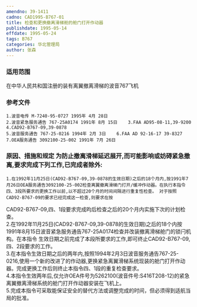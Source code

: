 ```yaml
---
amendno: 39-1411  
cadno: CAD1995-B767-01  
title: 检查和更换撤离滑梯舱的舱门打开作动器  
publishdate: 1995-05-14  
effdate: 1995-05-24  
tags: B767  
categories: 华北管理局  
author: 张森  
---
```

  
### 适用范围  
在中华人民共和国注册的装有离翼撤离滑梯的波音767飞机  
  
<!--more-->  
### 参考文件  
    1.波音电传 M-7240-95-0727 1995年 4月 28日  
    2.波音紧急服务通告 767-25A0174 1991年 8月 15日    3.FAA AD95-08-11,39-9200     4.CAD92-B767-09,39-0878  
    5.波音服务通告 767-25-0216 1994年 2月 3日    6.FAA AD 92-16-17 39-8327  
    7.OEA服务通告 3092100-25-002 1991年 7月 26日  
  
### 原因、措施和规定     为防止撤离滑梯延迟展开,而可能影响或妨碍紧急撤离,要求完成下列工作,已完成者除外:  
    1.在1992年11月25日(CAD92-B767-09,39-0878的生效日期)之后的18个月内,按1991年7月26日OEA服务通告3092100-25-002检查离翼撤离滑梯门打开/缓冲作动器。在执行本指令四、3段所要求的更换工作以前,以不超过20个月的时间间隔进行重复性检查。 对于按照CAD92-B767-09的要求已经完成这一检查,则要求在按  
   
CAD92-B767-09,四、1段要求完成昀后检查之后的20个月内实施下次的计划检查。  
    2.在1992年11月25日(CAD92-B767-09,39-0878的生效日期)之后的18个内按1991年8月15日波音紧急服务通告767-25A0174检查并改装撤离滑梯舱门的锁闩机构。在本指令 生效日期之前完成了本段所要求的工作,即可终止CAD92-B767-09,四、2段要求的工作。  
    3.在本指令生效日期之后的两年内,按照1994年2月3日波音服务通告767-25-0216,使用一个新的改进了的作动器,更换紧急离翼滑梯系统现装的舱门打开作动器。完成更换工作后则终止本指令四、1段的重复检查要求。  
    4.本指令生效两年后,仅允许OEA件号为5262100(波音件号:S416T208-12)的紧急离翼撤离滑梯系统的舱门打开作动器安装在飞机上。  
    5.完成本指令可采取能保证安全的替代方法或调整完成的时间，但必须得到适航当局的批准。  
  
